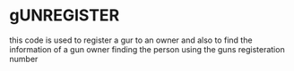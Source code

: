 # gUNREGISTER
this code is used to register a gur to an owner and also to find the information of a gun owner 
finding the person using the guns registeration number

